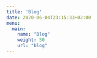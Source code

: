 ```yaml
---
title: 'Blog'
date: 2020-06-04T23:15:33+02:00
menu:
  main:
    name: "Blog"
    weight: 50
    url: "blog"
---
```



